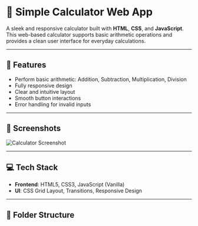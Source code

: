 # 🧮 Simple Calculator Web App

A sleek and responsive calculator built with **HTML**, **CSS**, and **JavaScript**. This web-based calculator supports basic arithmetic operations and provides a clean user interface for everyday calculations.

---

## 🚀 Features

- Perform basic arithmetic: Addition, Subtraction, Multiplication, Division
- Fully responsive design
- Clear and intuitive layout
- Smooth button interactions
- Error handling for invalid inputs

---

## 📸 Screenshots

![Calculator Screenshot](https://via.placeholder.com/600x400.png?text=Calculator+Screenshot) <!-- Replace with your actual screenshot URL -->

---

## 💻 Tech Stack

- **Frontend**: HTML5, CSS3, JavaScript (Vanilla)
- **UI**: CSS Grid Layout, Transitions, Responsive Design

---

## 📁 Folder Structure

